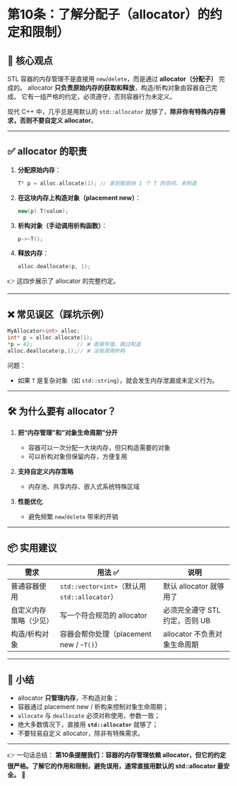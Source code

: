 # 第10条：了解分配子（allocator）的约定和限制）

## 🎯 核心观点

STL 容器的内存管理不是直接用 `new`/`delete`，而是通过 **allocator（分配子）** 完成的。
allocator **只负责原始内存的获取和释放**，构造/析构对象由容器自己完成。
它有一组严格的约定，必须遵守，否则容器行为未定义。

现代 C++ 中，几乎总是用默认的 `std::allocator` 就够了，**除非你有特殊内存需求，否则不要自定义 allocator**。

---

## ✅ allocator 的职责

1. **分配原始内存**：

   ```cpp
   T* p = alloc.allocate(1); // 拿到能容纳 1 个 T 的空间，未构造
   ```

2. **在这块内存上构造对象（placement new）**：

   ```cpp
   new(p) T(value);
   ```

3. **析构对象（手动调用析构函数）**：

   ```cpp
   p->~T();
   ```

4. **释放内存**：

   ```cpp
   alloc.deallocate(p, 1);
   ```

👉 这四步展示了 allocator 的完整约定。

---

## ❌ 常见误区（踩坑示例）

```cpp
MyAllocator<int> alloc;
int* p = alloc.allocate(1);
*p = 42;              // ❌ 直接写值，跳过构造
alloc.deallocate(p,1);// ❌ 没有调用析构
```

问题：

* 如果 `T` 是复杂对象（如 `std::string`），就会发生内存泄漏或未定义行为。

---

## 🛠 为什么要有 allocator？

1. **把“内存管理”和“对象生命周期”分开**

   * 容器可以一次分配一大块内存，但只构造需要的对象
   * 可以析构对象但保留内存，方便复用

2. **支持自定义内存策略**

   * 内存池、共享内存、嵌入式系统特殊区域

3. **性能优化**

   * 避免频繁 `new`/`delete` 带来的开销

---

## 📦 实用建议

| 需求          | 用法 ✅                                     | 说明                  |
| ----------- | ---------------------------------------- | ------------------- |
| 普通容器使用      | `std::vector<int>`（默认用 `std::allocator`） | 默认 allocator 就够用了   |
| 自定义内存策略（少见） | 写一个符合规范的 allocator                       | 必须完全遵守 STL 约定，否则 UB |
| 构造/析构对象     | 容器会帮你处理（placement new / `~T()`）          | allocator 不负责对象生命周期 |

---

## 📌 小结

* allocator **只管理内存**，不构造对象；
* 容器通过 placement new / 析构来控制对象生命周期；
* `allocate` 与 `deallocate` 必须对称使用，参数一致；
* 绝大多数情况下，直接用 **`std::allocator`** 就够了；
* 不要轻易自定义 allocator，除非有特殊需求。

---

👉 一句话总结：
**第10条提醒我们：容器的内存管理依赖 allocator，但它的约定很严格。了解它的作用和限制，避免误用，通常直接用默认的 std::allocator 最安全。** 🚀
